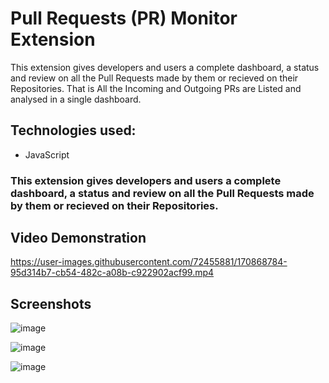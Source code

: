 # **Pull Requests (PR) Monitor Extension**

This extension gives developers and users a complete dashboard, a status and review on all the Pull Requests made by them or recieved on their Repositories. That is All the Incoming and Outgoing PRs are Listed and analysed in a single dashboard. 

## Technologies used:
- JavaScript

### This extension gives developers and users a complete dashboard, a status and review on all the Pull Requests made by them or recieved on their Repositories.


## Video Demonstration
https://user-images.githubusercontent.com/72455881/170868784-95d314b7-cb54-482c-a08b-c922902acf99.mp4



## Screenshots
![image](https://user-images.githubusercontent.com/72455881/170868489-c81044d0-e78e-42ef-87f5-b70bf8771af3.png)

![image](https://user-images.githubusercontent.com/72455881/170868510-8a24f294-1287-4928-acf9-ee85a2a6b3db.png)

![image](https://user-images.githubusercontent.com/72455881/170868524-fbfa87f4-68e5-4163-86f1-200c2d8a63b5.png)